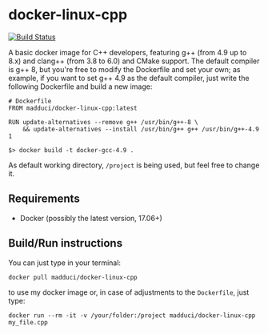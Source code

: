 # docker-linux-cpp

[![Build Status](https://travis-ci.org/madduci/docker-linux-cpp.svg?branch=master)](https://travis-ci.org/madduci/docker-linux-cpp)

A basic docker image for C++ developers, featuring g++ (from 4.9 up to 8.x) and clang++ (from 3.8 to 6.0) and CMake support. The default compiler is g++ 8, but you're free to modify the Dockerfile and set your own; as example, if you want to set g++ 4.9 as the default compiler, just write the following Dockerfile and build a new image:

```
# Dockerfile
FROM madduci/docker-linux-cpp:latest

RUN update-alternatives --remove g++ /usr/bin/g++-8 \
    && update-alternatives --install /usr/bin/g++ g++ /usr/bin/g++-4.9 1
```

```
$> docker build -t docker-gcc-4.9 .
```

As default working directory, `/project` is being used, but feel free to change it.

## Requirements

* Docker (possibly the latest version, 17.06+)

## Build/Run instructions

You can just type in your terminal:

`docker pull madduci/docker-linux-cpp`

to use my docker image or, in case of adjustments to the `Dockerfile`, just type:

`docker run --rm -it -v /your/folder:/project madduci/docker-linux-cpp my_file.cpp`
